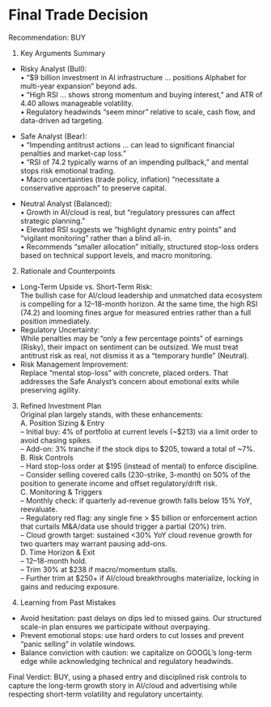 # Final Trade Decision

Recommendation: BUY

1. Key Arguments Summary  
- Risky Analyst (Bull):  
  • “$9 billion investment in AI infrastructure … positions Alphabet for multi-year expansion” beyond ads.  
  • “High RSI … shows strong momentum and buying interest,” and ATR of 4.40 allows manageable volatility.  
  • Regulatory headwinds “seem minor” relative to scale, cash flow, and data-driven ad targeting.  

- Safe Analyst (Bear):  
  • “Impending antitrust actions … can lead to significant financial penalties and market-cap loss.”  
  • “RSI of 74.2 typically warns of an impending pullback,” and mental stops risk emotional trading.  
  • Macro uncertainties (trade policy, inflation) “necessitate a conservative approach” to preserve capital.  

- Neutral Analyst (Balanced):  
  • Growth in AI/cloud is real, but “regulatory pressures can affect strategic planning.”  
  • Elevated RSI suggests we “highlight dynamic entry points” and “vigilant monitoring” rather than a blind all-in.  
  • Recommends “smaller allocation” initially, structured stop-loss orders based on technical support levels, and macro monitoring.

2. Rationale and Counterpoints  
- Long-Term Upside vs. Short-Term Risk:  
  The bullish case for AI/cloud leadership and unmatched data ecosystem is compelling for a 12–18-month horizon. At the same time, the high RSI (74.2) and looming fines argue for measured entries rather than a full position immediately.  
- Regulatory Uncertainty:  
  While penalties may be “only a few percentage points” of earnings (Risky), their impact on sentiment can be outsized. We must treat antitrust risk as real, not dismiss it as a “temporary hurdle” (Neutral).  
- Risk Management Improvement:  
  Replace “mental stop-loss” with concrete, placed orders. That addresses the Safe Analyst’s concern about emotional exits while preserving agility.  

3. Refined Investment Plan  
Original plan largely stands, with these enhancements:  
A. Position Sizing & Entry  
   – Initial buy: 4% of portfolio at current levels (~$213) via a limit order to avoid chasing spikes.  
   – Add-on: 3% tranche if the stock dips to $205, toward a total of ~7%.  
B. Risk Controls  
   – Hard stop-loss order at $195 (instead of mental) to enforce discipline.  
   – Consider selling covered calls (230-strike, 3-month) on 50% of the position to generate income and offset regulatory/drift risk.  
C. Monitoring & Triggers  
   – Monthly check: if quarterly ad-revenue growth falls below 15% YoY, reevaluate.  
   – Regulatory red flag: any single fine > $5 billion or enforcement action that curtails M&A/data use should trigger a partial (20%) trim.  
   – Cloud growth target: sustained <30% YoY cloud revenue growth for two quarters may warrant pausing add-ons.  
D. Time Horizon & Exit  
   – 12–18-month hold.  
   – Trim 30% at $238 if macro/momentum stalls.  
   – Further trim at $250+ if AI/cloud breakthroughs materialize, locking in gains and reducing exposure.  

4. Learning from Past Mistakes  
- Avoid hesitation: past delays on dips led to missed gains. Our structured scale-in plan ensures we participate without overpaying.  
- Prevent emotional stops: use hard orders to cut losses and prevent “panic selling” in volatile windows.  
- Balance conviction with caution: we capitalize on GOOGL’s long-term edge while acknowledging technical and regulatory headwinds.

Final Verdict: BUY, using a phased entry and disciplined risk controls to capture the long-term growth story in AI/cloud and advertising while respecting short-term volatility and regulatory uncertainty.
